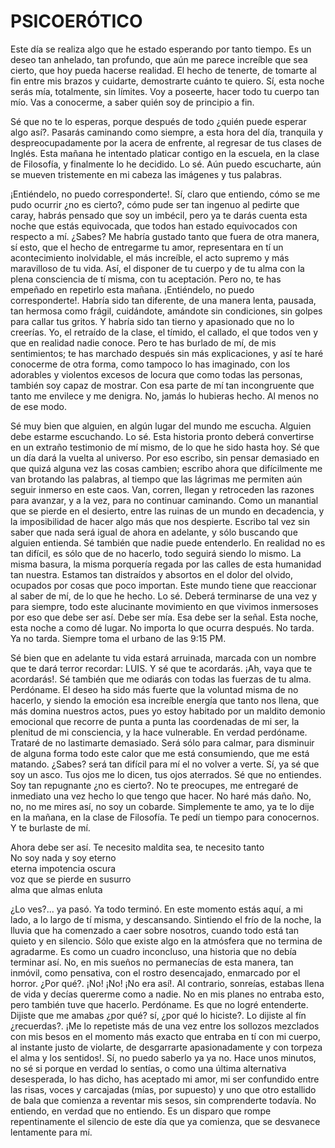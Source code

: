 # PSICOERÓTICO

Este día se realiza algo que he estado esperando por tanto tiempo. Es
un deseo tan anhelado, tan profundo, que aún me parece increíble que
sea cierto, que hoy pueda hacerse realidad. El hecho de tenerte, de
tomarte al fin entre mis brazos y cuidarte, demostrarte cuánto te
quiero. Sí, esta noche serás mía, totalmente, sin límites. Voy a
poseerte, hacer todo tu cuerpo tan mío. Vas a conocerme, a saber quién
soy de principio a fin.

Sé que no te lo esperas, porque después de todo ¿quién puede esperar
algo así?. Pasarás caminando como siempre, a esta hora del día,
tranquila y despreocupadamente por la acera de enfrente, al regresar de
tus clases de Inglés. Esta mañana he intentado platicar contigo en la
escuela, en la clase de Filosofía, y finalmente lo he decidido. Lo sé.
Aún puedo escucharte, aún se mueven tristemente en mi cabeza las
imágenes y tus palabras.

¡Entiéndelo, no puedo corresponderte!. Sí, claro que entiendo, cómo se
me pudo ocurrir ¿no es cierto?, cómo pude ser tan ingenuo al pedirte
que caray, habrás pensado que soy un imbécil, pero ya te darás cuenta
esta noche que estás equivocada, que todos han estado equivocados con
respecto a mí. ¿Sabes? Me habría gustado tanto que fuera de otra
manera, sí esto, que el hecho de entregarme tu amor, representara en tí
un acontecimiento inolvidable, el más increíble, el acto supremo y más
maravilloso de tu vida. Así, el disponer de tu cuerpo y de tu alma con
la plena consciencia de tí misma, con tu aceptación. Pero no, te has
empeñado en repetirlo esta mañana. ¡Entiéndelo, no puedo
corresponderte!. Habría sido tan diferente, de una manera lenta,
pausada, tan hermosa como frágil, cuidándote, amándote sin condiciones,
sin golpes para callar tus gritos. Y habría sido tan tierno y
apasionado que no lo creerías. Yo, el retraído de la clase, el tímido,
el callado, el que todos ven y que en realidad nadie conoce. Pero te
has burlado de mí, de mis sentimientos; te has marchado después sin más
explicaciones, y así te haré conocerme de otra forma, como tampoco lo
has imaginado, con los adorables y violentos excesos de locura que como
todas las personas, también soy capaz de mostrar. Con esa parte de mí
tan incongruente que tanto me envilece y me denigra. No, jamás lo
hubieras hecho. Al menos no de ese modo.

Sé muy bien que alguien, en algún lugar del mundo me escucha. Alguien
debe estarme escuchando. Lo sé. Esta historia pronto deberá convertirse
en un extraño testimonio de mí mismo, de lo que he sido hasta hoy. Sé
que un día dará la vuelta al universo. Por eso escribo, sin pensar
demasiado en que quizá alguna vez las cosas cambien; escribo ahora que
difícilmente me van brotando las palabras, al tiempo que las lágrimas
me permiten aún seguir inmerso en este caos. Van, corren, llegan y
retroceden las razones para avanzar, y a la vez, para no continuar
caminando. Como un manantial que se pierde en el desierto, entre las
ruinas de un mundo en decadencia, y la imposibilidad de hacer algo más
que nos despierte. Escribo tal vez sin saber que nada será igual de
ahora en adelante, y sólo buscando que alguien entienda. Sé también que
nadie puede entenderlo. En realidad no es tan difícil, es sólo que de
no hacerlo, todo seguirá siendo lo mismo. La misma basura, la misma
porquería regada por las calles de esta humanidad tan nuestra. Estamos
tan distraídos y absortos en el dolor del olvido, ocupados por cosas
que poco importan. Este mundo tiene que reaccionar al saber de mí, de
lo que he hecho. Lo sé. Deberá terminarse de una vez y para siempre,
todo este alucinante movimiento en que vivimos inmersoses por eso que
debe ser así. Debe ser mía. Esa debe ser la señal. Esta noche, esta
noche a como dé lugar. No importa lo que ocurra después. No tarda. Ya
no tarda. Siempre toma el urbano de las 9:15 PM.

Sé bien que en adelante tu vida estará arruinada, marcada con un nombre
que te dará terror recordar: LUIS. Y sé que te acordarás. ¡Ah, vaya que
te acordarás!. Sé también que me odiarás con todas las fuerzas de tu
alma. Perdóname. El deseo ha sido más fuerte que la voluntad misma de
no hacerlo, y siendo la emoción esa increíble energía que tanto nos
llena, que más domina nuestros actos, pues yo estoy habitado por un
maldito demonio emocional que recorre de punta a punta las coordenadas
de mi ser, la plenitud de mi consciencia, y la hace vulnerable. En
verdad perdóname. Trataré de no lastimarte demasiado. Será sólo para
calmar, para disminuir de alguna forma todo este calor que me está
consumiendo, que me está matando. ¿Sabes? será tan difícil para mí el
no volver a verte. Sí, ya sé que soy un asco. Tus ojos me lo dicen, tus
ojos aterrados. Sé que no entiendes. Soy tan repugnante ¿no es cierto?.
No te preocupes, me entregaré de inmediato una vez hecho lo que tengo
que hacer. No haré más daño. No, no, no me mires así, no soy un
cobarde. Simplemente te amo, ya te lo dije en la mañana, en la clase de
Filosofía. Te pedí un tiempo para conocernos. Y te burlaste de mí.

Ahora debe ser así. Te necesito maldita sea, te necesito tanto  
No soy nada y soy eterno  
eterna impotencia oscura  
voz que se pierde en susurro  
alma que almas enluta

¿Lo ves?... ya pasó. Ya todo terminó. En este momento estás aquí, a mi
lado, a lo largo de tí misma, y descansando. Sintiendo el frío de la
noche, la lluvia que ha comenzado a caer sobre nosotros, cuando todo
está tan quieto y en silencio. Sólo que existe algo en la atmósfera que
no termina de agradarme. Es como un cuadro inconcluso, una historia que
no debía terminar así. No, en mis sueños no permanecías de esta manera,
tan inmóvil, como pensativa, con el rostro desencajado, enmarcado por
el horror. ¿Por qué?. ¡No! ¡No! ¡No era así!. Al contrario, sonreías,
estabas llena de vida y decías quererme como a nadie. No en mis planes
no entraba esto, pero también tuve que hacerlo. Perdóname. Es que no
logré entenderte. Dijiste que me amabas ¿por qué? sí, ¿por qué lo
hiciste?. Lo dijiste al fín ¿recuerdas?. ¡Me lo repetiste más de una
vez entre los sollozos mezclados con mis besos en el momento más exacto
que entraba en tí con mi cuerpo, al instante justo de violarte, de
desgarrarte apasionadamente y con torpeza el alma y los sentidos!. Sí,
no puedo saberlo ya ya no. Hace unos minutos, no sé si porque en verdad
lo sentías, o como una última alternativa desesperada, lo has dicho,
has aceptado mi amor, mi ser confundido entre las risas, voces y
carcajadas (mías, por supuesto) y uno que otro estallido de bala que
comienza a reventar mis sesos, sin comprenderte todavía. No entiendo,
en verdad que no entiendo. Es un disparo que rompe repentinamente el
silencio de este día que ya comienza, que se desvanece lentamente para
mí.